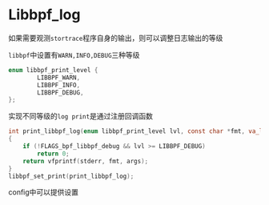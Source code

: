 # Libbpf_log
如果需要观测`stortrace`程序自身的输出，则可以调整日志输出的等级

`libbpf`中设置有`WARN,INFO,DEBUG`三种等级
```c
enum libbpf_print_level {
        LIBBPF_WARN,
        LIBBPF_INFO,
        LIBBPF_DEBUG,
};
```
实现不同等级的`log print`是通过注册回调函数

```c
int print_libbpf_log(enum libbpf_print_level lvl, const char *fmt, va_list args)
{
    if (!FLAGS_bpf_libbpf_debug && lvl >= LIBBPF_DEBUG)
        return 0;
    return vfprintf(stderr, fmt, args);
}
libbpf_set_print(print_libbpf_log);
```

config中可以提供设置
